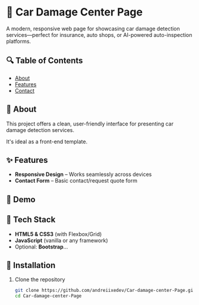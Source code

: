 # 🚗 Car Damage Center Page

A modern, responsive web page for showcasing car damage detection services—perfect for insurance, auto shops, or AI-powered auto-inspection platforms.

## 🔍 Table of Contents

- [About](#about)  
- [Features](#features)  
- [Contact](#contact)  

## 📝 About

This project offers a clean, user-friendly interface for presenting car damage detection services.

It's ideal as a front-end template.

## ✨ Features

- **Responsive Design** – Works seamlessly across devices  
- **Contact Form** – Basic contact/request quote form  

## 📸 Demo



## 🧱 Tech Stack

- **HTML5 & CSS3** (with Flexbox/Grid)  
- **JavaScript** (vanilla or any framework)  
- Optional: **Bootstrap**... 

## 🚀 Installation

1. Clone the repository  
   ```bash
   git clone https://github.com/andreiixedev/Car-damage-center-Page.git
   cd Car-damage-center-Page
